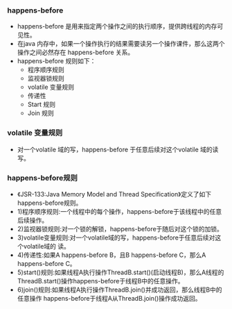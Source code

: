 ### happens-before
* happens-before 是用来指定两个操作之间的执行顺序，提供跨线程的内存可见性。
* 在java 内存中，如果一个操作执行的结果需要读另一个操作课件，那么这两个操作之间必然存在
happens-before 关系。
* happens-before 规则如下：
  * 程序顺序规则
  * 监视器锁规则
  * volatile 变量规则
  * 传递性
  * Start 规则
  * Join 规则 

### volatile 变量规则
* 对一个volatile 域的写，happens-before 于任意后续对这个volatile 域的读写。


### happens-before规则
* 《JSR-133:Java Memory Model and Thread Specification》定义了如下happens-before规则。
* 1)程序顺序规则:一个线程中的每个操作，happens-before于该线程中的任意后续操作。
* 2)监视器锁规则:对一个锁的解锁，happens-before于随后对这个锁的加锁。
* 3)volatile变量规则:对一个volatile域的写，happens-before于任意后续对这个volatile域的 读。
* 4)传递性:如果A happens-before B，且B happens-before C，那么A happens-before C。 
* 5)start()规则:如果线程A执行操作ThreadB.start()(启动线程B)，那么A线程的
ThreadB.start()操作happens-before于线程B中的任意操作。 
* 6)join()规则:如果线程A执行操作ThreadB.join()并成功返回，那么线程B中的任意操作
happens-before于线程A从ThreadB.join()操作成功返回。